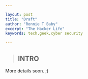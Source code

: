 ```yaml
---

layout:	post
title: "Draft"
author: "Ronnie T Baby"
excerpt: "The Hacker Life"
keywords: tech,geek,cyber security

---
```


> ## INTRO

More details soon. ;) 
